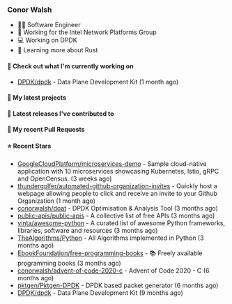### Conor Walsh

- 👷‍♂️ Software Engineer
- 🏢 Working for the Intel Network Platforms Group
- 💻 Working on DPDK
- 🌱 Learning more about Rust

#### 👷 Check out what I'm currently working on

- [DPDK/dpdk](https://github.com/DPDK/dpdk) - Data Plane Development Kit (1 month ago)

#### 🌱 My latest projects


#### 🔭 Latest releases I've contributed to


#### 🔨 My recent Pull Requests


#### ⭐ Recent Stars

- [GoogleCloudPlatform/microservices-demo](https://github.com/GoogleCloudPlatform/microservices-demo) - Sample cloud-native application with 10 microservices showcasing Kubernetes, Istio, gRPC and OpenCensus. (3 weeks ago)
- [thundergolfer/automated-github-organization-invites](https://github.com/thundergolfer/automated-github-organization-invites) - Quickly host a webpage allowing people to click and receive an invite to your Github Organization (1 month ago)
- [conorwalsh/doat](https://github.com/conorwalsh/doat) - DPDK Optimisation &amp; Analysis Tool (3 months ago)
- [public-apis/public-apis](https://github.com/public-apis/public-apis) - A collective list of free APIs (3 months ago)
- [vinta/awesome-python](https://github.com/vinta/awesome-python) - A curated list of awesome Python frameworks, libraries, software and resources (3 months ago)
- [TheAlgorithms/Python](https://github.com/TheAlgorithms/Python) - All Algorithms implemented in Python (3 months ago)
- [EbookFoundation/free-programming-books](https://github.com/EbookFoundation/free-programming-books) - :books: Freely available programming books (3 months ago)
- [conorwalsh/advent-of-code-2020-c](https://github.com/conorwalsh/advent-of-code-2020-c) - Advent of Code 2020 - C (6 months ago)
- [pktgen/Pktgen-DPDK](https://github.com/pktgen/Pktgen-DPDK) - DPDK based packet generator (6 months ago)
- [DPDK/dpdk](https://github.com/DPDK/dpdk) - Data Plane Development Kit (9 months ago)
